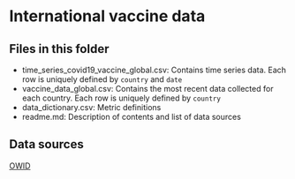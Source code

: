 
# International vaccine data

## Files in this folder

- time_series_covid19_vaccine_global.csv: Contains time series data. Each row is uniquely defined by `country` and `date`
- vaccine_data_global.csv: Contains the most recent data collected for each country. Each row is uniquely defined by `country`
- data_dictionary.csv: Metric definitions
- readme.md: Description of contents and list of data sources

## Data sources

[OWID](https://ourworldindata.org/covid-vaccinations)
